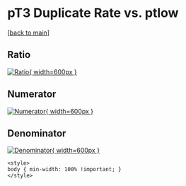 # pT3 Duplicate Rate vs. ptlow

[[back to main](./)]



## Ratio

[![Ratio](../mtv/var/pT3_duplrate_ptlow.png){ width=600px }](../mtv/var/pT3_duplrate_ptlow.pdf)

## Numerator

[![Numerator](../mtv/num/pT3_duplrate_ptlow_num.png){ width=600px }](../mtv/num/pT3_duplrate_ptlow_num.pdf)

## Denominator

[![Denominator](../mtv/den/pT3_duplrate_ptlow_den.png){ width=600px }](../mtv/den/pT3_duplrate_ptlow_den.pdf)


``` {=html}
<style>
body { min-width: 100% !important; }
</style>
```
